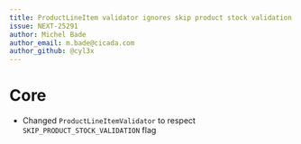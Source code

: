 ```yaml
---
title: ProductLineItem validator ignores skip product stock validation
issue: NEXT-25291
author: Michel Bade
author_email: m.bade@cicada.com
author_github: @cyl3x
---
```

# Core
* Changed `ProductLineItemValidator` to respect `SKIP_PRODUCT_STOCK_VALIDATION` flag
